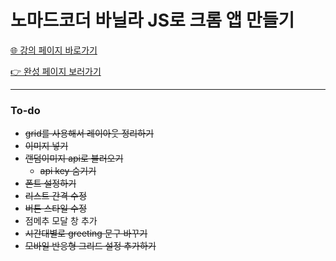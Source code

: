 # 노마드코더 바닐라 JS로 크롬 앱 만들기

<a href="https://nomadcoders.co/javascript-for-beginners" target ="_blank">🌐 강의 페이지 바로가기</a>

<a href = "https://chaam2.github.io/Momentum" target ="_blank">👉 완성 페이지 보러가기</a>

---

### To-do

- ~~grid를 사용해서 레이아웃 정리하기~~
- ~~이미지 넣기~~
- ~~랜덤이미지 api로 불러오기~~
  - ~~api key 숨기기~~
- ~~폰트 설정하기~~
- ~~리스트 간격 수정~~
- ~~버튼 스타일 수정~~
- 점메추 모달 창 추가
- ~~시간대별로 greeting 문구 바꾸기~~
- ~~모바일 반응형 그리드 설정 추가하기~~
